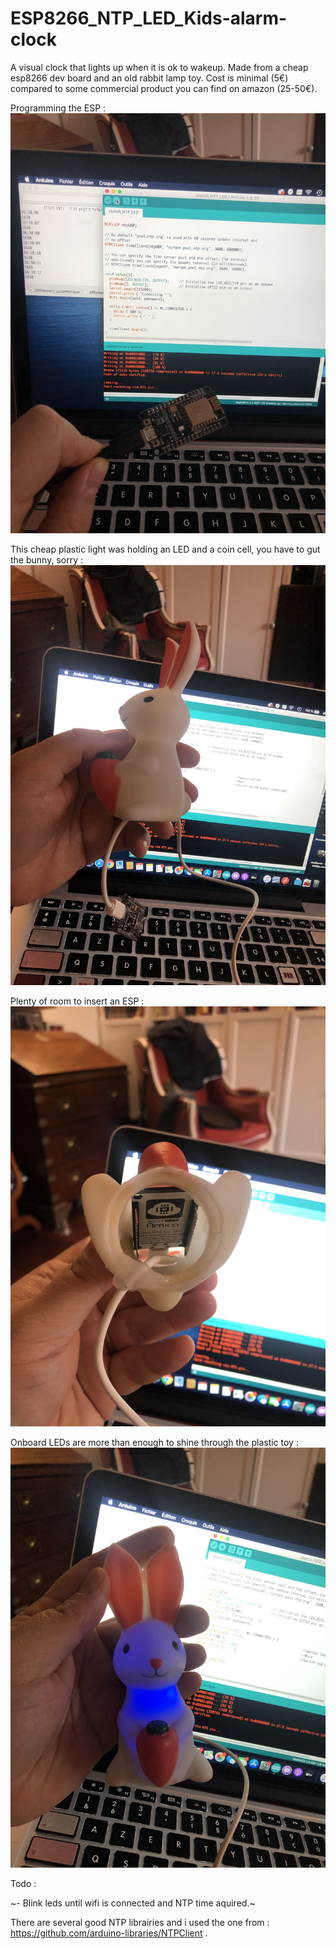 # ESP8266_NTP_LED_Kids-alarm-clock
A visual clock that lights up when it is ok to wakeup. 
Made from a cheap esp8266 dev board and an old rabbit lamp toy. 
Cost is minimal (5€) compared to some commercial product you can find on amazon (25-50€). 

Programming the ESP :
![programming](IMG_4844.jpeg)

This cheap plastic light was holding an LED and a coin cell, you have to gut the bunny, sorry :
![programming](IMG_4845.jpeg)

Plenty of room to insert an ESP :
![programming](IMG_4847.jpeg)

Onboard LEDs are more than enough to shine through the plastic toy :
![programming](IMG_4848.jpeg)


Todo : 

~- Blink leds until wifi is connected and NTP time aquired.~

There are several good NTP librairies and i used the one from : https://github.com/arduino-libraries/NTPClient .


